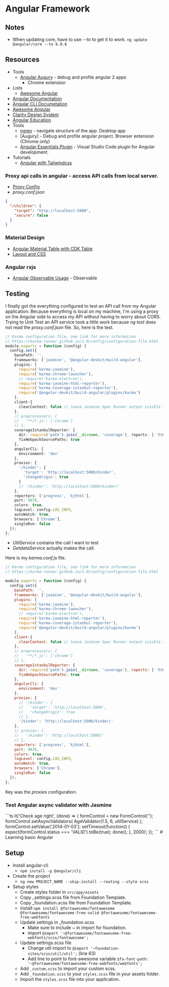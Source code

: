 # Angular Framework
## Notes
* When updating core, have to use *--to* to get it to work. `ng update @angular/core --to 6.0.6`

## Resources
* Tools
  * [Angular Augury](https://augury.angular.io/) - debug and profile angular 2 apps
    * Chrome extension
* Lists
    * [Awesome Angular](https://github.com/AngularClass/awesome-angular)
* [Angular Documentation](https://angular.io/)
* [Angular CLI Documetation](https://github.com/angular/angular-cli)
* [Awesome Angular](https://github.com/brillout/awesome-angular-components)
* [Clarity Design System](https://vmware.github.io/clarity/)
* [Angular Education](https://github.com/timjacobi/angular-education)
* Tools
    * [ngrev](https://github.com/mgechev/ngrev) - navigate structure of the app. Desktop app
    * [Augury] - Debug and profile angular project. Browser extension (Chrome only)
    * [Angular Essentials Plugin]() - Visual Studio Code plugin for Angular development.
* Tutorials
    * [Angular with Tailwindcss](https://www.jerriepelser.com/blog/using-tailwindcss-with-angular/)

### Proxy api calls in angular - access API calls from local server.
* [Proxy Config](https://github.com/angular/angular-cli/blob/master/docs/documentation/stories/proxy.md)
* *proxy.conf.json*
```json
{
  "/children": {
    "target": "http://localhost:5000",
    "secure": false
  }
}
```

### Material Design
* [Angular Material Table with CDK Table](https://stackblitz.com/edit/angular-material2-table?file=app%2Fapp.component.ts)
* [Layout and CSS](https://material.io/design/foundation-overview/)

### Angular rxjs
* [Angular Observable Usage](https://angular.io/guide/practical-observable-usage) - Observable

## Testing
I finally got the everything configured to test an API call from my Angular application. Because everything is local on my machine, I'm using a proxy on the Angular side to access my API without having to worry about CORS. Trying to Unit Test an API service took a little work because <em>ng test</em> does not read the <em>proxy.conf.json</em> file.
So, here is the test.
```ts
// Karma configuration file, see link for more information
// https://karma-runner.github.io/1.0/config/configuration-file.html
module.exports = function (config) {
  config.set({
    basePath: '',
    frameworks: ['jasmine', '@angular-devkit/build-angular'],
    plugins: [
      require('karma-jasmine'),
      require('karma-chrome-launcher'),
      // require('karma-electron'),
      require('karma-jasmine-html-reporter'),
      require('karma-coverage-istanbul-reporter'),
      require('@angular-devkit/build-angular/plugins/karma')
    ],
    client:{
      clearContext: false // leave Jasmine Spec Runner output visible in browser
    },
    // preprocessors: {
    //   '**/*.js': ['chrome']
    // },
    coverageIstanbulReporter: {
      dir: require('path').join(__dirname, 'coverage'), reports: [ 'html', 'lcovonly' ],
      fixWebpackSourcePaths: true
    },
    angularCli: {
      environment: 'dev'
    },
    proxies: {
      '/kinder': {
        'target': 'http://localhost:5000/kinder',
        'changeOrigin': true
      }
      // '/kinder': 'http://localhost:5000/kinder/'
    },
    reporters: ['progress', 'kjhtml'],
    port: 9876,
    colors: true,
    logLevel: config.LOG_INFO,
    autoWatch: true,
    browsers: ['Chrome'],
    singleRun: false
  });
};
```
<ul>
 	<li><em>UtilService</em> contains the call I want to test</li>
 	<li><em>GetdataService</em> actually makes the call.</li>
</ul>
Here is my <em>karma.conf.js</em> file.

```js
// Karma configuration file, see link for more information
// https://karma-runner.github.io/1.0/config/configuration-file.html

module.exports = function (config) {
  config.set({
    basePath: '',
    frameworks: ['jasmine', '@angular-devkit/build-angular'],
    plugins: [
      require('karma-jasmine'),
      require('karma-chrome-launcher'),
      // require('karma-electron'),
      require('karma-jasmine-html-reporter'),
      require('karma-coverage-istanbul-reporter'),
      require('@angular-devkit/build-angular/plugins/karma')
    ],
    client:{
      clearContext: false // leave Jasmine Spec Runner output visible in browser
    },
    // preprocessors: {
    //   '**/*.js': ['chrome']
    // },
    coverageIstanbulReporter: {
      dir: require('path').join(__dirname, 'coverage'), reports: [ 'html', 'lcovonly' ],
      fixWebpackSourcePaths: true
    },
    angularCli: {
      environment: 'dev'
    },
    proxies: {
      // '/kinder': {
      //   'target': 'http://localhost:5000',
      //   'changeOrigin': true
      // },
      '/kinder': 'http://localhost:5000/kinder/'
    },
    // proxies: {
    //   '/kinder': 'http://localhost:5000/'
    // },
    reporters: ['progress', 'kjhtml'],
    port: 9876,
    colors: true,
    logLevel: config.LOG_INFO,
    autoWatch: true,
    browsers: ['Chrome'],
    singleRun: false
  });
};
```
Key was the <em>proxies</em> configuration.
<h3>Test Angular async validator with Jasmine</h3>
```ts
  it('Check age right', (done) => {
    formControl = new FormControl('');
    formControl.setAsyncValidators(
      AgeValidator(1.5, 6, utilService)
    );
    formControl.setValue('2014-01-03');
    setTimeout(function() {
      expect(formControl.status === 'VALID').toBe(true);
      done();
    }, 2000);
  });
```
# Learning basic Angular

## Setup

* Install angular-cli
  * `npm install -g @angular/cli`
* Create the project
  * `ng new PROJECT_NAME --skip-install --routing --style scss`
* Setup styles
  * Create styles folder in `src/app/assets`
  * Copy _settings.scss file from Foundation Template.
  * Copy _foundation.scss file from Foundation Template.
  * install `npm install @fortawesome/fontawesome @fortawesome/fontawesome-free-solid @fortawesome/fontawesome-free-webfonts`
  * Update settings in _foundation.scss
    * Make sure to include ~ in import for foundation.
    * import `@import '~@fortawesome/fontawesome-free-webfonts/scss/fontawesome';`
  * Update settings.scss file
    * Change util import to `@import '~foundation-sites/scss/util/util';` (line 63)
    * Add line to point to font-awesome variable `$fa-font-path: '~@fortawesome/fontawesome-free-webfonts/webfonts';`
  * Add `_custom.scss` to import your custom scss.
  * Add `_foundation.scss` to your `styles.scss` file in your assets folder.
  * Import the `styles.scss` file into your application.
